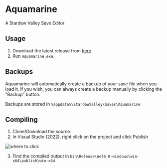 ﻿# Aquamarine

A Stardew Valley Save Editor

## Usage

1. Download the latest release from [here](https://github.com/anotherpillow/Aquamarine/releases)
1. Run `Aquamarine.exe`.

## Backups

Aquamarine will automatically create a backup of your save file when you load it. If you wish, you can always create a backup manually by clicking the "Backup" button.

Backups are stored in `%appdata%\StardewValley\Saves\Aquamarine`

## Compiling

1. Clone/Download the source.
1. In Visual Studio (2022), right click on the project and click Publish 

![where to click](https://i.imgur.com/vXxJwDQ.png)

3. Find the compiled output in `bin\Release\net6.0-windows\win-x64\publish\win-x64`
